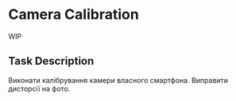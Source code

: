 # Camera Calibration
WIP

## Task Description

Виконати калібрування камери власного смартфона. Виправити дисторсії на фото.